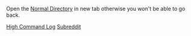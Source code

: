 Open the [Normal Directory](/Directory/Directory) in new tab otherwise you won't be able to go back.

[High Command Log](/Log/Mod+Mail)
[Subreddit](/Ministryofredditing/MODstuff)
